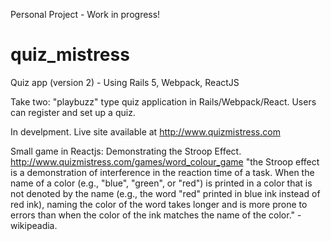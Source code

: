 Personal Project - Work in progress!

# quiz_mistress
Quiz app (version 2) - Using Rails 5, Webpack, ReactJS

Take two:  "playbuzz" type quiz application in Rails/Webpack/React. Users can register and set up a quiz.

In develpment. Live site available at http://www.quizmistress.com


Small game in Reactjs: Demonstrating the Stroop Effect. 
http://www.quizmistress.com/games/word_colour_game
"the Stroop effect is a demonstration of interference in the reaction time of a task. When the name of a color (e.g., "blue", "green", or "red") is printed in a color that is not denoted by the name (e.g., the word "red" printed in blue ink instead of red ink), naming the color of the word takes longer and is more prone to errors than when the color of the ink matches the name of the color." - wikipeadia. 


